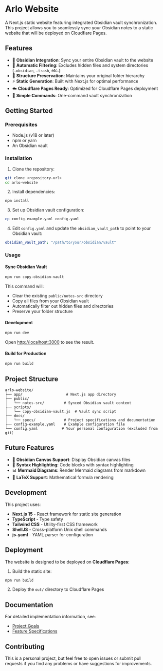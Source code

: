 # Arlo Website

A Next.js static website featuring integrated Obsidian vault synchronization. This project allows you to seamlessly sync your Obsidian notes to a static website that will be deployed on Cloudflare Pages.

## Features

- 📝 **Obsidian Integration**: Sync your entire Obsidian vault to the website
- 🔄 **Automatic Filtering**: Excludes hidden files and system directories (`.obsidian`, `.trash`, etc.)
- 📁 **Structure Preservation**: Maintains your original folder hierarchy
- ⚡ **Static Generation**: Built with Next.js for optimal performance
- ☁️ **Cloudflare Pages Ready**: Optimized for Cloudflare Pages deployment
- 🔧 **Simple Commands**: One-command vault synchronization

## Getting Started

### Prerequisites

- Node.js (v18 or later)
- npm or yarn
- An Obsidian vault

### Installation

1. Clone the repository:
```bash
git clone <repository-url>
cd arlo-website
```

2. Install dependencies:
```bash
npm install
```

3. Set up Obsidian vault configuration:
```bash
cp config-example.yaml config.yaml
```

4. Edit `config.yaml` and update the `obsidian_vault_path` to point to your Obsidian vault:
```yaml
obsidian_vault_path: "/path/to/your/obsidian/vault"
```

### Usage

#### Sync Obsidian Vault
```bash
npm run copy-obsidian-vault
```

This command will:
- Clear the existing `public/notes-src` directory
- Copy all files from your Obsidian vault
- Automatically filter out hidden files and directories
- Preserve your folder structure

#### Development
```bash
npm run dev
```

Open [http://localhost:3000](http://localhost:3000) to see the result.

#### Build for Production
```bash
npm run build
```

## Project Structure

```
arlo-website/
├── app/                    # Next.js app directory
├── public/
│   └── notes-src/         # Synced Obsidian vault content
├── scripts/
│   └── copy-obsidian-vault.js  # Vault sync script
├── docs/
│   └── specs/             # Project specifications and documentation
├── config-example.yaml    # Example configuration file
└── config.yaml           # Your personal configuration (excluded from git)
```

## Future Features

- 🎨 **Obsidian Canvas Support**: Display Obsidian canvas files
- 🌈 **Syntax Highlighting**: Code blocks with syntax highlighting
- 📊 **Mermaid Diagrams**: Render Mermaid diagrams from markdown
- 📐 **LaTeX Support**: Mathematical formula rendering

## Development

This project uses:
- **Next.js 15** - React framework for static site generation
- **TypeScript** - Type safety
- **Tailwind CSS** - Utility-first CSS framework
- **ShellJS** - Cross-platform Unix shell commands
- **js-yaml** - YAML parser for configuration

## Deployment

The website is designed to be deployed on **Cloudflare Pages**:

1. Build the static site:
```bash
npm run build
```

2. Deploy the `out/` directory to Cloudflare Pages

## Documentation

For detailed implementation information, see:
- [Project Goals](./GOALS.md)
- [Feature Specifications](./docs/specs/)

## Contributing

This is a personal project, but feel free to open issues or submit pull requests if you find any problems or have suggestions for improvements.
